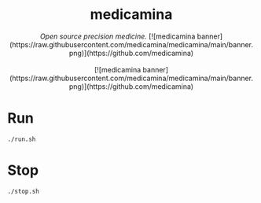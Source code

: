 <div align="center">
  <h1>medicamina</h1>
  <i>Open source precision medicine.</i>
  [![medicamina banner](https://raw.githubusercontent.com/medicamina/medicamina/main/banner.png)](https://github.com/medicamina)
</div>

<br />

<div align="center">
  [![medicamina banner](https://raw.githubusercontent.com/medicamina/medicamina/main/banner.png)](https://github.com/medicamina)
</div>

# Run

`./run.sh`

# Stop

`./stop.sh`